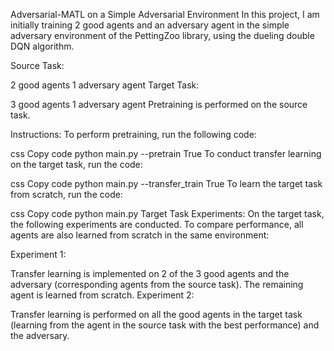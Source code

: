 Adversarial-MATL on a Simple Adversarial Environment
In this project, I am initially training 2 good agents and an adversary agent in the simple adversary environment of the PettingZoo library, using the dueling double DQN algorithm.

Source Task:

2 good agents
1 adversary agent
Target Task:

3 good agents
1 adversary agent
Pretraining is performed on the source task.

Instructions:
To perform pretraining, run the following code:

css
Copy code
python main.py --pretrain True
To conduct transfer learning on the target task, run the code:

css
Copy code
python main.py --transfer_train True
To learn the target task from scratch, run the code:

css
Copy code
python main.py
Target Task Experiments:
On the target task, the following experiments are conducted. To compare performance, all agents are also learned from scratch in the same environment:

Experiment 1:

Transfer learning is implemented on 2 of the 3 good agents and the adversary (corresponding agents from the source task).
The remaining agent is learned from scratch.
Experiment 2:

Transfer learning is performed on all the good agents in the target task (learning from the agent in the source task with the best performance) and the adversary.